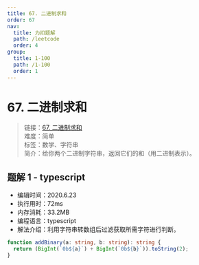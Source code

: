 ```yaml
---
title: 67. 二进制求和
order: 67
nav:
  title: 力扣题解
  path: /leetcode
  order: 4
group:
  title: 1-100
  path: /1-100
  order: 1
---
```


# 67. 二进制求和

> 链接：[67. 二进制求和](https://leetcode-cn.com/problems/add-binary/)  
> 难度：简单  
> 标签：数学、字符串  
> 简介：给你两个二进制字符串，返回它们的和（用二进制表示）。

## 题解 1 - typescript

- 编辑时间：2020.6.23
- 执行用时：72ms
- 内存消耗：33.2MB
- 编程语言：typescript
- 解法介绍：利用字符串转数组后过滤获取所需字符进行判断。

```typescript
function addBinary(a: string, b: string): string {
  return (BigInt(`0b${a}`) + BigInt(`0b${b}`)).toString(2);
}
```
